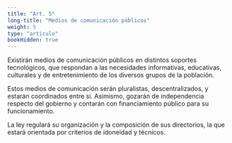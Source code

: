 ```yaml
---
title: "Art. 5"
long-title: "Medios de comunicación públicos"
weight: 5
type: "articulo"
bookHidden: true
---
```

Existirán medios de comunicación públicos en distintos soportes tecnológicos, que respondan a las necesidades informativas, educativas, culturales y de entretenimiento de los diversos grupos de la población.

Estos medios de comunicación serán pluralistas, descentralizados, y estarán coordinados entre sí. Asimismo, gozarán de independencia respecto del gobierno y contarán con financiamiento público para su funcionamiento. 
 
La ley regulará su organización y la composición de sus directorios, la que estará orientada por criterios de idoneidad y técnicos.
